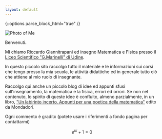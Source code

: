 ```yaml
---
layout: default
---
```



{::options parse_block_html="true" /}
<div class="home_image_container">
<div class="home_image">

![Photo of Me](https://lh3.googleusercontent.com/-K_82y82RWYE/VAWRNJhpKLI/AAAAAAAAOaw/HLGCEYWn9dM/s288/P_20140820_123932.jpg)
<!--
![Photo of Me](images/profilo.png)
-->

</div>
</div>

Benvenuti. 

Mi chiamo Riccardo Giannitrapani ed insegno Matematica e Fisica presso
il [Liceo Scientifico "G.Marinelli" di Udine](http://www.liceomarinelli.gov.it).

In questo piccolo sito raccolgo tutto il materiale e le informazioni
sui corsi che tengo presso la mia scuola, le attività didattiche ed in
generale tutto ciò che attiene al mio ruolo di insegnante. 

Raccolgo qui anche un piccolo blog di idee ed appunti sfusi sull'insegnamento,
la matematica e la fisica, errori ed orrori. Se non nel contenuto, lo spirito di queste idee è
confluito, almeno parzialmente, in un libro, ["Un labirinto incerto. Appunti per una poetica della
matematica"](https://www.librimondadori.it/libri/un-labirinto-incerto-riccardo-giannitrapani/) edito da Mondadori.

Ogni commento è gradito (potete usare i riferimenti a fondo pagina per
contattarmi)

$$ e^{i\pi} + 1 = 0 $$







